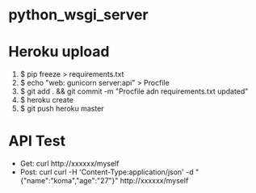 # python_wsgi_server

# Heroku upload

  1. $ pip freeze > requirements.txt
  2. $ echo "web: gunicorn server:api" > Procfile
  3. $ git add . && git commit -m "Procfile adn requirements.txt updated"
  4. $ heroku create
  5. $ git push heroku master

# API Test
  
  - Get:  curl http://xxxxxx/myself
  - Post: curl curl -H 'Content-Type:application/json' -d "{\"name\":\"koma\",\"age\":\"27\"}" http://xxxxxx/myself
